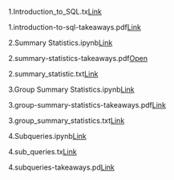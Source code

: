 1.Introduction_to_SQL.tx[Link](https://github.com/Rish1382/SQL-FUNDAMENTAL/blob/main/1.Introduction_to_SQL.txt)

1.introduction-to-sql-takeaways.pdf[Link](https://github.com/Rish1382/SQL-FUNDAMENTAL/blob/main/1.introduction-to-sql-takeaways.pdf)

2.Summary Statistics.ipynb[Link](https://github.com/Rish1382/SQL-FUNDAMENTAL/blob/main/2.Summary%20Statistics.ipynb)

2.summary-statistics-takeaways.pdf[Open](https://github.com/Rish1382/SQL-FUNDAMENTAL/blob/main/2.summary-statistics-takeaways.pdf)

2.summary_statistic.txt[Link](https://github.com/Rish1382/SQL-FUNDAMENTAL/blob/main/2.summary_statistic.txt)

3.Group Summary Statistics.ipynb[Link](https://github.com/Rish1382/SQL-FUNDAMENTAL/blob/main/3.Group%20Summary%20Statistics.ipynb)

3.group-summary-statistics-takeaways.pdf[Link](https://github.com/Rish1382/SQL-FUNDAMENTAL/blob/main/3.group-summary-statistics-takeaways.pdf)

3.group_summary_statistics.txt[Link](https://github.com/Rish1382/SQL-FUNDAMENTAL/blob/main/3.group_summary_statistics.txt)

4.Subqueries.ipynb[Link](https://github.com/Rish1382/SQL-FUNDAMENTAL/blob/main/4.Subqueries.ipynb)

4.sub_queries.tx[Link](https://github.com/Rish1382/SQL-FUNDAMENTAL/blob/main/4.sub_queries.txt)

4.subqueries-takeaways.pd[Link](https://github.com/Rish1382/SQL-FUNDAMENTAL/blob/main/4.subqueries-takeaways.pdf)
